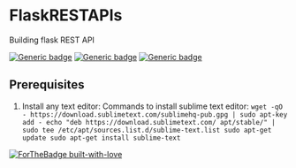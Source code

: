 # FlaskRESTAPIs
Building flask REST API

[![Generic badge](https://img.shields.io/badge/Framework-Flask-green.svg)](https://shields.io/)
[![Generic badge](https://img.shields.io/badge/Language-Python-orange.svg)](https://shields.io/)
[![Generic badge](https://img.shields.io/badge/Build-RESTAPIs-blue.svg)](https://shields.io/)

## Prerequisites
1. Install any text editor:
  Commands to install sublime text editor:
  `wget -qO - https://download.sublimetext.com/sublimehq-pub.gpg | sudo apt-key add -
  echo "deb https://download.sublimetext.com/ apt/stable/" | sudo tee /etc/apt/sources.list.d/sublime-text.list
  sudo apt-get update
  sudo apt-get install sublime-text`




[![ForTheBadge built-with-love](http://ForTheBadge.com/images/badges/built-with-love.svg)](https://GitHub.com/Naereen/)

